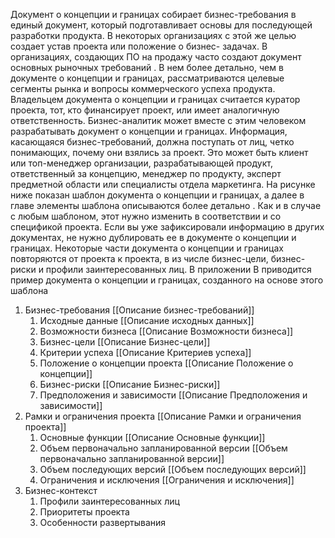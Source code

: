 Документ о концепции и границах собирает бизнес-требования в единый документ, который подготавливает основы для последующей разработки продукта. В некоторых организациях с этой же целью создает устав проекта или положение о бизнес- задачах. В организациях, создающих ПО на продажу часто создают документ основных рыночных требований . В нем более детально, чем в документе о концепции и границах, рассматриваются целевые сегменты рынка и вопросы коммерческого успеха продукта. 
Владельцем документа о концепции и границах считается куратор проекта, тот, кто финансирует проект,  или имеет аналогичную ответственность. Бизнес-аналитик может вместе с этим человеком разрабатывать документ о концепции и границах. Информация, касающаяся бизнес-требований, должна поступать от лиц, четко понимающих, почему они взялись за проект. Это может быть клиент или топ-менеджер организации, разрабатывающей продукт, ответственный за концепцию, менеджер по продукту, эксперт предметной области или специалисты отдела маркетинга. 
На рисунке ниже показан шаблон документа о концепции и границах, а далее в главе элементы шаблона описываются более детально . Как и в случае с любым шаблоном, этот нужно изменить в соответствии и со спецификой проекта. Если вы уже зафиксировали информацию в других документах, не нужно дублировать ее в документе о концепции и границах. Некоторые части документа о концепции и границах повторяются от проекта к проекта, в из числе бизнес-цели, бизнес-риски и профили заинтересованных лиц. В  приложении  В приводится пример документа о концепции и границах, созданного на основе этого шаблона 

1. Бизнес-требования [[Описание бизнес-требований]]
	1. Исходные данные [[Описание исходных данных]]
	2. Возможности бизнеса [[Описание Возможности бизнеса]]
	3. Бизнес-цели [[Описание Бизнес-цели]]
	4. Критерии успеха [[Описание Критериев успеха]]
	5. Положение о концепции проекта [[Описание Положение о концепции]]
	6. Бизнес-риски [[Описание Бизнес-риски]]
	7. Предположения и зависимости [[Описание Предположения и зависимости]]
2. Рамки и ограничения проекта [[Описание Рамки и ограничения проекта]]
	1. Основные функции [[Описание Основные функции]]
	2. Объем первоначально запланированной версии [[Объем первоначально запланированной версии]]
	3. Объем последующих версий [[Объем последующих версий]]
	4. Ограничения и исключения [[Ограничения и исключения]]
3. Бизнес-контекст 
	1. Профили заинтересованных лиц
	2. Приоритеты проекта 
	3. Особенности развертывания
